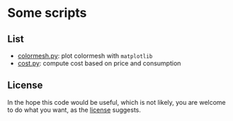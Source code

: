 # Some scripts

## List

- [colormesh.py](colormesh.py): plot colormesh with `matplotlib`
- [cost.py](cost.py): compute cost based on price and consumption

## License

In the hope this code would be useful, which is not likely, you are welcome to do what you want,  as the [license](LICENSE) suggests.